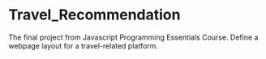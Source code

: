 # Travel_Recommendation
The final project from Javascript Programming Essentials Course. Define a webpage layout for a travel-related platform.

